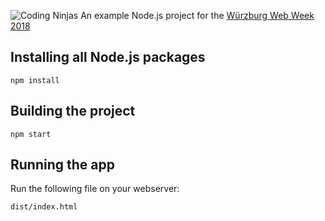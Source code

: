 ![Coding Ninjas](https://git.mayflower.de/christopher.stock/coding-ninjas/raw/master/dist/res/image/promo/promo.jpg)
An example Node.js project for the [Würzburg Web Week 2018](https://wueww.de/)

## Installing all Node.js packages
```
npm install
```

## Building the project
```
npm start
```

## Running the app

Run the following file on your webserver: 
```
dist/index.html
```
